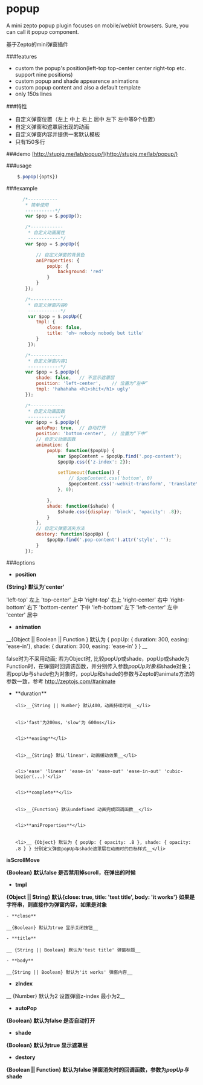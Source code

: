 popup
=====

A mini zepto popup plugin focuses on mobile/webkit browsers. Sure, you can call it popup component.

基于Zepto的mini弹窗插件

###features
 * custom the popup's position(left-top top-center center right-top etc. support nine positions)
 * custom popup and shade appearence animations
 * custom popup content and also a default template
 * only 150s lines

###特性
 * 自定义弹窗位置（左上 中上 右上 居中 左下 左中等9个位置）
 * 自定义弹窗和遮罩层出现的动画
 * 自定义弹窗内容并提供一套默认模板
 * 只有150多行

###demo
[http://stupig.me/lab/popup/](http://stupig.me/lab/popup/)

###usage
```javascript
    $.popUp({opts})
```
###example
```javascript
      /*-----------
       * 简单使用
       -----------*/
       var $pop = $.popUp();

       /*------------
        * 自定义动画属性
        ------------*/
       var $pop = $.popUp({

           // 自定义弹窗的背景色
           aniProperties: {
               popUp: {
                   background: 'red'
               }
           }
       });

       /*------------
        * 自定义弹窗内容0
        ------------*/
        var $pop = $.popUp({
           tmpl: {
               close: false,
               title: 'oh~ nobody nobody but title'
           }
        });

       /*------------
        * 自定义弹窗内容1
        ------------*/
       var $pop = $.popUp({
           shade: false,   // 不显示遮罩层
           position: 'left-center',    // 位置为“左中”
           tmpl: 'hahahaha <h1>shit</h1> ugly'
       });

       /*------------
        * 自定义动画函数
        ------------*/
       var $pop = $.popUp({
           autoPop: true,  // 自动打开
           position: 'bottom-center',  // 位置为“下中”
           // 自定义动画函数
           animation: {
               popUp: function($popUp) {
                   var $popContent = $popUp.find('.pop-content');
                   $popUp.css({'z-index': 2});

                   setTimeout(function() {
                       // $popContent.css('bottom', 0)
                       $popContent.css('-webkit-transform', 'translateY(0)')
                   }, 0);

               },
               shade: function($shade) {
                   $shade.css({display: 'block', 'opacity': .8});
               }
           },
           // 自定义弹窗消失方法
           destory: function($popUp) {
               $popUp.find('.pop-content').attr('style', '');
           }
       });
```

###options
- **position**

__{String} 默认为'center'__

'left-top' 左上 'top-center' 上中 'right-top' 右上 'right-center' 右中 'right-bottom' 右下 'bottom-center' 下中 'left-bottom' 左下 'left-center' 左中 'center' 居中

- **animation**

 __{Object || Boolean || Function } 默认为 { popUp: { duration: 300, easing: 'ease-in'}, shade: { duration: 300, easing: 'ease-in' } } __

false时为不采用动画; 若为Object时, 比较popUp或shade，popUp或shade为Function时，在弹窗时回调该函数，并分别传入参数$popUp对象和$shade对象；若popUp与shade也为对象时，popUp和shade的参数与Zepto的animate方法的参数一致，参考 http://zeptojs.com/#animate

<ul>
    <li>**duration**</li>


    <li>__{String || Number} 默认400，动画持续时间__</li>


    <li>'fast'为200ms，'slow'为 600ms</li>


    <li>**easing**</li>


    <li>__{String} 默认'linear'，动画缓动效果__</li>


    <li>'ease' 'linear' 'ease-in' 'ease-out' 'ease-in-out' 'cubic-bezier(...)'</li>


    <li>**complete**</li>


    <li>__{Function} 默认undefined 动画完成回调函数__</li>


    <li>**aniProperties**</li>


    <li>__ {Object} 默认为 { popUp: { opacity: .8 }, shade: { opacity: .8 } } 分别定义弹窗popUp与shade遮罩层在动画时的目标样式__</li>
</ul>

**isScrollMove**

__{Boolean} 默认false 是否禁用掉scroll，在弹出的时候__

- **tmpl**

 __{Object || String} 默认{close: true, title: 'test title', body: 'it works'} 如果是字符串，则直接作为弹窗内容，如果是对象__

    - **close**

    __{Boolean} 默认为true 显示关闭按钮__

    - **title**

    __ {String || Boolean} 默认为'test title' 弹窗标题__

    - **body**

    __{String || Boolean} 默认为'it works' 弹窗内容__

- **zIndex**

__ {Number} 默认为2 设置弹窗z-index 最小为2__

- **autoPop**

__{Boolean} 默认为false 是否自动打开__

- **shade**

__{Boolean} 默认为true 显示遮罩层__

- **destory**

__{Boolean || Function} 默认为false 弹窗消失时的回调函数，参数为$popUp与$shade__
